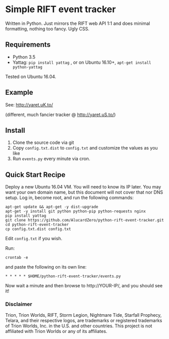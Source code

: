 # Simple RIFT event tracker

Written in Python. Just mirrors the RIFT web API 1:1 and does minimal formatting, nothing too fancy. Ugly CSS.

## Requirements

* Python 3.5
* Yattag: `pip install yattag` , or on Ubuntu 16.10+, `apt-get install python-yattag`

Tested on Ubuntu 16.04.

## Example

See: http://yaret.uK.to/

(different, much fancier tracker @ http://yaret.uS.to/)

## Install

1. Clone the source code via git
2. Copy `config.txt.dist` to `config.txt` and customize the values as you like
3. Run `events.py` every minute via cron.

## Quick Start Recipe

Deploy a new Ubuntu 16.04 VM. You will need to know its IP later. You may want your own domain name, but this document will not cover that nor DNS setup. Log in, become root, and run the following commands:

    apt-get update && apt-get -y dist-upgrade
    apt-get -y install git python python-pip python-requests nginx
    pip install yattag
    git clone https://github.com/AlucardZero/python-rift-event-tracker.git
    cd python-rift-event-tracker
    cp config.txt.dist config.txt

Edit `config.txt` if you wish.

Run:

    crontab -e

and paste the following on its own line:

    * * * * * $HOME/python-rift-event-tracker/events.py

Now wait a minute and then browse to http://YOUR-IP/, and you should see it!


### Disclaimer

Trion, Trion Worlds, RIFT, Storm Legion, Nightmare Tide, Starfall Prophecy, Telara, and their respective logos, are trademarks or registered trademarks of Trion Worlds, Inc. in the U.S. and other countries. This project is not affiliated with Trion Worlds or any of its affiliates.
